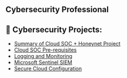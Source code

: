 ## Cybersecurity Professional

<h2>🔐 Cybersecurity Projects:</h2>

- [Summary of Cloud SOC + Honeynet Project](https://github.com/Kezxia/Azure-Honeynet-SOC)
- [Cloud SOC Pre-requisites](https://github.com/Kezxia/Cloud-SOC-Setup)
- [Logging and Monitoring](https://github.com/joshmadakor1/Algorithms-Practice)
- [Microsoft Sentinel SIEM](https://github.com/joshmadakor1/Algorithms-Practice)
- [Secure Cloud Configuration](https://github.com/joshmadakor1/Algorithms-Practice)

<!--
**Kezxia/Kezxia** is a ✨ _special_ ✨ repository because its `README.md` (this file) appears on your GitHub profile.

Here are some ideas to get you started:

- 🔭 I’m currently working on ...
- 🌱 I’m currently learning ...
- 👯 I’m looking to collaborate on ...
- 🤔 I’m looking for help with ...
- 💬 Ask me about ...
- 📫 How to reach me: ...
- 😄 Pronouns: ...
- ⚡ Fun fact: ...
-->
